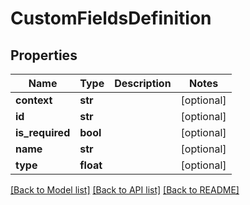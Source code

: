 # CustomFieldsDefinition

## Properties
Name | Type | Description | Notes
------------ | ------------- | ------------- | -------------
**context** | **str** |  | [optional] 
**id** | **str** |  | [optional] 
**is_required** | **bool** |  | [optional] 
**name** | **str** |  | [optional] 
**type** | **float** |  | [optional] 

[[Back to Model list]](../README.md#documentation-for-models) [[Back to API list]](../README.md#documentation-for-api-endpoints) [[Back to README]](../README.md)


